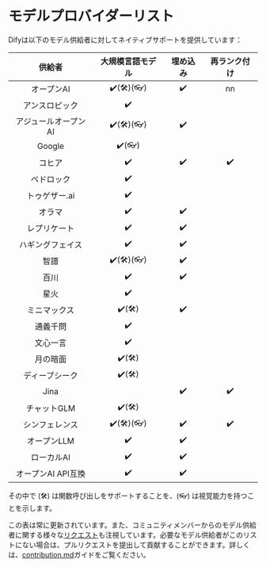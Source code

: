 # モデルプロバイダーリスト

Difyは以下のモデル供給者に対してネイティブサポートを提供しています：

<table data-full-width="false"><thead><tr><th align="center">供給者</th><th align="center">大規模言語モデル</th><th align="center">埋め込み</th><th align="center">再ランク付け</th></tr></thead><tbody><tr><td align="center">オープンAI</td><td align="center">✔️(🛠️)(👓)</td><td align="center">✔️</td><td align="center">nn</td></tr><tr><td align="center">アンスロピック</td><td align="center">✔️</td><td align="center"></td><td align="center"></td></tr><tr><td align="center">アジュールオープンAI</td><td align="center">✔️(🛠️)(👓)</td><td align="center">✔️</td><td align="center"></td></tr><tr><td align="center">Google</td><td align="center">✔️(👓)</td><td align="center"></td><td align="center"></td></tr><tr><td align="center">コヒア</td><td align="center">✔️</td><td align="center">✔️</td><td align="center">✔️</td></tr><tr><td align="center">ベドロック</td><td align="center">✔️</td><td align="center"></td><td align="center"></td></tr><tr><td align="center">トゥゲザー.ai</td><td align="center">✔️</td><td align="center"></td><td align="center"></td></tr><tr><td align="center">オラマ</td><td align="center">✔️</td><td align="center">✔️</td><td align="center"></td></tr><tr><td align="center">レプリケート</td><td align="center">✔️</td><td align="center">✔️</td><td align="center"></td></tr><tr><td align="center">ハギングフェイス</td><td align="center">✔️</td><td align="center">✔️</td><td align="center"></td></tr><tr><td align="center">智譜</td><td align="center">✔️(🛠️)(👓)</td><td align="center">✔️</td><td align="center"></td></tr><tr><td align="center">百川</td><td align="center">✔️</td><td align="center">✔️</td><td align="center"></td></tr><tr><td align="center">星火</td><td align="center">✔️</td><td align="center"></td><td align="center"></td></tr><tr><td align="center">ミニマックス</td><td align="center">✔️(🛠️)</td><td align="center">✔️</td><td align="center"></td></tr><tr><td align="center">通義千問</td><td align="center">✔️</td><td align="center"></td><td align="center"></td></tr><tr><td align="center">文心一言</td><td align="center">✔️</td><td align="center"></td><td align="center"></td></tr><tr><td align="center">月の暗面</td><td align="center">✔️(🛠️)</td><td align="center"></td><td align="center"></td></tr><tr><td align="center">ディープシーク</td><td align="center">✔️(🛠️)</td><td align="center"></td><td align="center"></td></tr><tr><td align="center">Jina</td><td align="center"></td><td align="center">✔️</td><td align="center">✔️</td></tr><tr><td align="center">チャットGLM</td><td align="center">✔️(🛠️)</td><td align="center"></td><td align="center"></td></tr><tr><td align="center">シンフェレンス</td><td align="center">✔️(🛠️)(👓)</td><td align="center">✔️</td><td align="center">✔️</td></tr><tr><td align="center">オープンLLM</td><td align="center">✔️</td><td align="center">✔️</td><td align="center"></td></tr><tr><td align="center">ローカルAI</td><td align="center">✔️</td><td align="center">✔️</td><td align="center"></td></tr><tr><td align="center">オープンAI API互換</td><td align="center">✔️</td><td align="center">✔️</td><td align="center"></td></tr></tbody></table>

その中で (🛠️) は関数呼び出しをサポートすることを、(👓) は視覚能力を持つことを示します。

この表は常に更新されています。また、コミュニティメンバーからのモデル供給者に関する様々な[リクエスト](https://github.com/langgenius/dify/discussions/categories/ideas)も注視しています。必要なモデル供給者がこのリストにない場合は、プルリクエストを提出して貢献することができます。詳しくは、[contribution.md](../../community/contribution.md "mention")ガイドをご覧ください。
